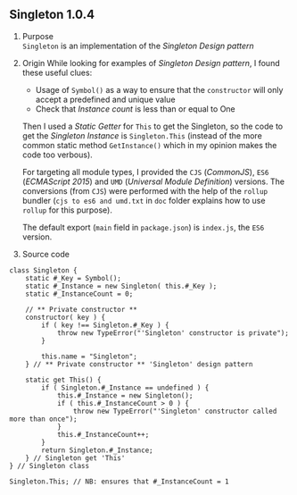 ## Singleton 1.0.4

1. Purpose  
   `Singleton` is an implementation of the _Singleton Design pattern_
   
2. Origin 
   While looking for examples of _Singleton Design pattern_, I found these useful clues: 
   * Usage of `Symbol()` as a way to ensure that the `constructor` will only accept a predefined and unique value   
   * Check that _Instance count_ is less than or equal to One    
	  
   Then I used a _Static Getter_ for `This` to get the Singleton, so the code to get the _Singleton Instance_ is `Singleton.This` 
   (instead of the more common static method `GetInstance()` which in my opinion makes the code too verbous). 
  
   For targeting all module types, I provided the `CJS` (_CommonJS_), `ES6` (_ECMAScript 2015_) and  `UMD` (_Universal Module Definition_)
   versions. The conversions (from `CJS`) were performed with the help of the 
   `rollup` bundler (`cjs to es6 and umd.txt` in `doc` folder explains how to use `rollup` for this purpose).
   
   The default export (`main` field in `package.json`) is `index.js`, the `ES6` version.  

3. Source code 	  
```	
class Singleton {
	static #_Key = Symbol();
	static #_Instance = new Singleton( this.#_Key );
	static #_InstanceCount = 0;

    // ** Private constructor **
	constructor( key ) {
		if ( key !== Singleton.#_Key ) {
			throw new TypeError("'Singleton' constructor is private");
		}

        this.name = "Singleton";
	} // ** Private constructor ** 'Singleton' design pattern
	
	static get This() {
		if ( Singleton.#_Instance == undefined ) {
			this.#_Instance = new Singleton();
			if ( this.#_InstanceCount > 0 ) {
				throw new TypeError("'Singleton' constructor called more than once");
			}
			this.#_InstanceCount++;
        }
        return Singleton.#_Instance;
    } // Singleton get 'This'	
} // Singleton class

Singleton.This; // NB: ensures that #_InstanceCount = 1  
```